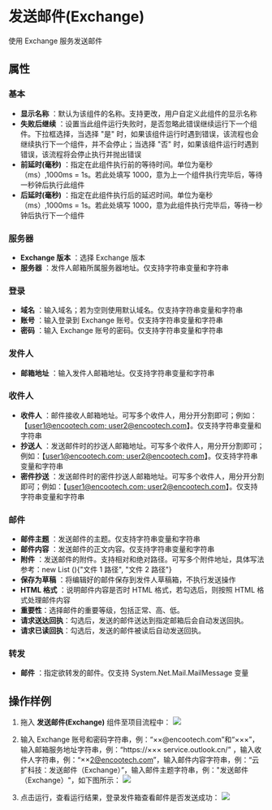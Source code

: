 # 发送邮件(Exchange)

使用 Exchange 服务发送邮件

## 属性

### 基本

- **显示名称** ：默认为该组件的名称。支持更改，用户自定义此组件的显示名称
- **失败后继续** ：设置当此组件运行失败时，是否忽略此错误继续运行下一个组件。下拉框选择，当选择 "是" 时，如果该组件运行时遇到错误，该流程也会继续执行下一个组件，并不会停止；当选择 "否" 时，如果该组件运行时遇到错误，该流程将会停止执行并抛出错误
- **前延时(毫秒)** ：指定在此组件执行前的等待时间。单位为毫秒（ms）,1000ms = 1s。若此处填写 1000，意为上一个组件执行完毕后，等待一秒钟后执行此组件
- **后延时(毫秒)** ：指定在此组件执行后的延迟时间。单位为毫秒（ms）,1000ms = 1s。若此处填写 1000，意为此组件执行完毕后，等待一秒钟后执行下一个组件

### 服务器

- **Exchange 版本** ：选择 Exchange 版本
- **服务器** ：发件人邮箱所属服务器地址。仅支持字符串变量和字符串

### 登录

- **域名** ：输入域名；若为空则使用默认域名。仅支持字符串变量和字符串
- **账号** ：输入登录到 Exchange 账号。仅支持字符串变量和字符串
- **密码** ：输入 Exchange 账号的密码。仅支持字符串变量和字符串

### 发件人

- **邮箱地址** ：输入发件人邮箱地址。仅支持字符串变量和字符串

### 收件人

- **收件人** ：邮件接收人邮箱地址。可写多个收件人，用分开分割即可；例如：【[user1@encootech.com; user2@encootech.com](mailto:user1@encootech.com;%20user2@encootech.com)】。仅支持字符串变量和字符串
- **抄送人** ：发送邮件时的抄送人邮箱地址。可写多个收件人，用分开分割即可；例如：【[user1@encootech.com; user2@encootech.com](mailto:user1@encootech.com;%20user2@encootech.com)】。仅支持字符串变量和字符串
- **密件抄送** ：发送邮件时的密件抄送人邮箱地址。可写多个收件人，用分开分割即可；例如：【[user1@encootech.com; user2@encootech.com](mailto:user1@encootech.com;%20user2@encootech.com)】。仅支持字符串变量和字符串

### 邮件

- **邮件主题** ：发送邮件的主题。仅支持字符串变量和字符串
- **邮件内容** ：发送邮件的正文内容。仅支持字符串变量和字符串
- **附件** ：发送邮件的附件。支持相对和绝对路径。可写多个附件地址，具体写法参考：new List <string>(){"文件 1 路径", "文件 2 路径"}
- **保存为草稿** ：将编辑好的邮件保存到发件人草稿箱，不执行发送操作
- **HTML 格式** ：说明邮件内容是否时 HTML 格式，若勾选后，则按照 HTML 格式处理邮件内容
- **重要性**：选择邮件的重要等级，包括正常、高、低。
- **请求送达回执**：勾选后，发送的邮件送达到指定邮箱后会自动发送回执。
- **请求已读回执**：勾选后，发送的邮件被读后自动发送回执。

### 转发

- **邮件** ：指定欲转发的邮件。仅支持 System.Net.Mail.MailMessage 变量

## 操作样例

1. 拖入 **发送邮件(Exchange)** 组件至项目流程中：
 ![](https://docimages.blob.core.chinacloudapi.cn/images/Activities/SendExchangeMail20201222.png)

2. 输入 Exchange 账号和密码字符串，例：“××@encootech.com”和“×××”，输入邮箱服务地址字符串，例：“https://××× service.outlook.cn/” ，输入收件人字符串，例：“××2@encootech.com”，输入邮件内容字符串，例：“云扩科技：发送邮件（Exchange）”，输入邮件主题字符串，例："发送邮件（Exchange）"，如下图所示：
 ![](https://docimages.blob.core.chinacloudapi.cn/images/Activities/SendExchangeMail2020122202.png)

3. 点击运行，查看运行结果，登录发件箱查看邮件是否发送成功：
![](https://docimages.blob.core.chinacloudapi.cn/images/Activities/SendExchangeMail2020122203.png)